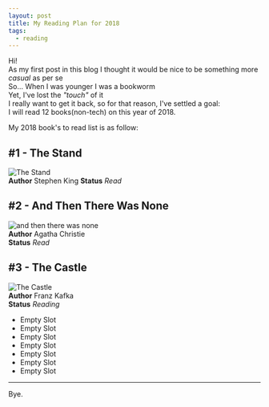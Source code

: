 ```yaml
---
layout: post
title: My Reading Plan for 2018
tags:
  - reading
---
```

Hi!   
As my first post in this blog I thought it would be nice to be something more _casual_ as per se      
So... When I was younger I was a bookworm    
Yet, I've lost the _"touch"_ of it   
I really want to get it back, so for that reason, I've settled a goal:   
I will read 12 books(non-tech) on this year of 2018.    

My 2018 book's to read list is as follow:

## #1 - The Stand
![The Stand](http://bit.ly/2E34raf)    
**Author** Stephen King
**Status** _Read_     

## #2 - And Then There Was None     
![and then there was none](http://bit.ly/2j1HV2I)     
**Author** Agatha Christie      
**Status** _Read_  

## #3 - The Castle     
![The Castle](http://bit.ly/2GOQRVC)     
**Author** Franz Kafka           
**Status** _Reading_    

- Empty Slot
- Empty Slot
- Empty Slot
- Empty Slot
- Empty Slot
- Empty Slot
- Empty Slot    
---
Bye.
